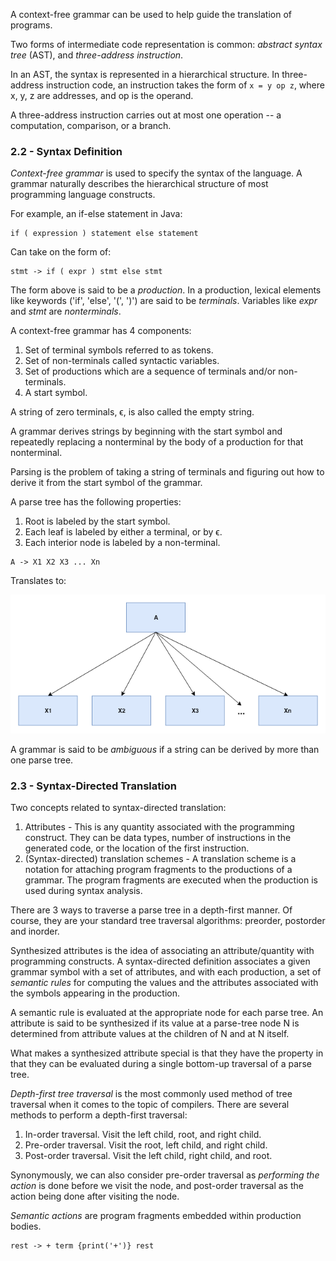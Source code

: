 A context-free grammar can be used to help guide the translation of programs. 

Two forms of intermediate code representation is common: *abstract syntax tree* (AST), and *three-address instruction*.

In an AST, the syntax is represented in a hierarchical structure. In three-address instruction code, an instruction takes the form of `x = y op z`, where x, y, z are addresses, and op is the operand.

A three-address instruction carries out at most one operation -- a computation, comparison, or a branch.

### 2.2 - Syntax Definition

*Context-free grammar* is used to specify the syntax of the language. A grammar naturally describes the hierarchical structure of most programming language constructs.

For example, an if-else statement in Java:

```
if ( expression ) statement else statement
```

Can take on the form of:

```
stmt -> if ( expr ) stmt else stmt
```

The form above is said to be a *production*. In a production, lexical elements like keywords ('if', 'else', '(', ')') are said to be *terminals*. Variables like *expr* and *stmt* are *nonterminals*.

A context-free grammar has 4 components:

1. Set of terminal symbols referred to as tokens.
2. Set of non-terminals called syntactic variables.
3. Set of productions which are a sequence of terminals and/or non-terminals.
4. A start symbol.

A string of zero terminals, ϵ, is also called the empty string.

A grammar derives strings by beginning with the start symbol and repeatedly replacing a nonterminal by the body of a production for that nonterminal. 

Parsing is the problem of taking a string of terminals and figuring out how to derive it from the start symbol of the grammar.

A parse tree has the following properties:

1. Root is labeled by the start symbol.
2. Each leaf is labeled by either a terminal, or by ϵ.
3. Each interior node is labeled by a non-terminal.

```
A -> X1 X2 X3 ... Xn
```

Translates to:

![Parse Tree Example](assets/parse-tree-1.png)

A grammar is said to be *ambiguous* if a string can be derived by more than one parse tree.

### 2.3 - Syntax-Directed Translation

Two concepts related to syntax-directed translation:

1. Attributes - This is any quantity associated with the programming construct. They can be data types, number of instructions in the generated code, or the location of the first instruction.
2. (Syntax-directed) translation schemes - A translation scheme is a notation for attaching program fragments to the productions of a grammar. The program fragments are executed when the production is used during syntax analysis.

There are 3 ways to traverse a parse tree in a depth-first manner. Of course, they are your standard tree traversal algorithms: preorder, postorder and inorder.

Synthesized attributes is the idea of associating an attribute/quantity with programming constructs. A syntax-directed definition associates a given grammar symbol with a set of attributes, and with each production, a set of *semantic rules* for computing the values and the attributes associated with the symbols appearing in the production.

A semantic rule is evaluated at the appropriate node for each parse tree. An attribute is said to be synthesized if its value at a parse-tree node N is determined from attribute values at the children of N and at N itself. 

What makes a synthesized attribute special is that they have the property in that they can be evaluated during a single bottom-up traversal of a parse tree.

*Depth-first tree traversal* is the most commonly used method of tree traversal when it comes to the topic of compilers. There are several methods to perform a depth-first traversal:

1. In-order traversal. Visit the left child, root, and right child.
2. Pre-order traversal. Visit the root, left child, and right child.
3. Post-order traversal. Visit the left child, right child, and root.

Synonymously, we can also consider pre-order traversal as *performing the action* is done before we visit the node, and post-order traversal as the action being done after visiting the node. 

*Semantic actions* are program fragments embedded within production bodies. 

```
rest -> + term {print('+')} rest
```

